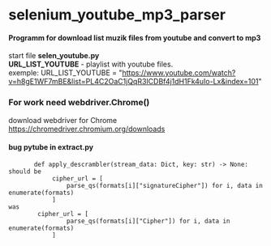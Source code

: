 # selenium_youtube_mp3_parser

#### Programm for download list muzik files from youtube and convert to mp3

start file **selen_youtube.py** </br>
**URL_LIST_YOUTUBE** - playlist with youtube files. </br>
exemple: URL_LIST_YOUTUBE = "https://www.youtube.com/watch?v=h8gE1WF7mBE&list=PL4C2OaC1jQqR3ICDBf4j1dH1Fk4uIo-Lx&index=101"
</br>
### For work need webdriver.Chrome()
download webdriver for Chrome https://chromedriver.chromium.org/downloads




#### bug pytube in extract.py

```
       def apply_descrambler(stream_data: Dict, key: str) -> None:
should be            
            cipher_url = [
                parse_qs(formats[i]["signatureCipher"]) for i, data in enumerate(formats)
            ]       
was
        cipher_url = [
                parse_qs(formats[i]["Cipher"]) for i, data in enumerate(formats)
            ]
```
